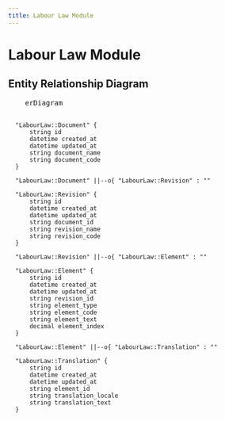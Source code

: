 ```yaml
---
title: Labour Law Module
---
```


# Labour Law Module

## Entity Relationship Diagram

<div class="not-prose">
  <pre class="mermaid">
    erDiagram

      "LabourLaw::Document" {
          string id  
          datetime created_at  
          datetime updated_at  
          string document_name  
          string document_code  
      }

      "LabourLaw::Document" ||--o{ "LabourLaw::Revision" : ""

      "LabourLaw::Revision" {
          string id  
          datetime created_at  
          datetime updated_at  
          string document_id  
          string revision_name  
          string revision_code  
      }

      "LabourLaw::Revision" ||--o{ "LabourLaw::Element" : ""

      "LabourLaw::Element" {
          string id  
          datetime created_at  
          datetime updated_at  
          string revision_id  
          string element_type  
          string element_code  
          string element_text  
          decimal element_index  
      }

      "LabourLaw::Element" ||--o{ "LabourLaw::Translation" : ""

      "LabourLaw::Translation" {
          string id  
          datetime created_at  
          datetime updated_at  
          string element_id  
          string translation_locale  
          string translation_text  
      }

  </pre>
</div>
